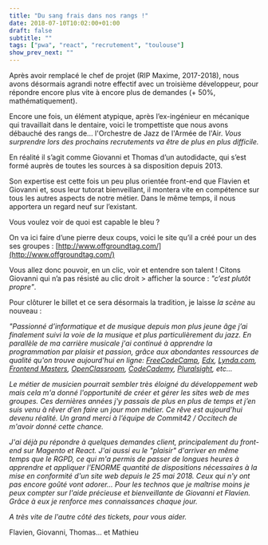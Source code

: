 ```yaml
---
title: "Du sang frais dans nos rangs !"
date: 2018-07-10T10:02:00+01:00
draft: false
subtitle: ""
tags: ["pwa", "react", "recrutement", "toulouse"]
show_prev_next: ""
---
```


Après avoir remplacé le chef de projet (RIP Maxime, 2017-2018), nous avons désormais agrandi notre effectif avec un troisième développeur, pour répondre encore plus vite à encore plus de demandes (+ 50%, mathématiquement).

Encore une fois, un élément atypique, après l’ex-ingénieur en mécanique qui travaillait dans le dentaire, voici le trompettiste que nous avons débauché des rangs de… l'Orchestre de Jazz de l'Armée de l'Air. 
_Vous surprendre lors des prochains recrutements va être de plus en plus difficile._

En réalité il s’agit comme Giovanni et Thomas d’un autodidacte, qui s’est formé auprès de toutes les sources à sa disposition depuis 2013.

Son expertise est cette fois un peu plus orientée front-end que Flavien et Giovanni et, sous leur tutorat bienveillant, il montera vite en compétence sur tous les autres aspects de notre métier. Dans le même temps, il nous apportera un regard neuf sur l’existant.

Vous voulez voir de quoi est capable le bleu ?

On va ici faire d’une pierre deux coups, voici le site qu’il a créé pour un des ses groupes : [http://www.offgroundtag.com/](http://www.offgroundtag.com/)

Vous allez donc pouvoir, en un clic, voir et entendre son talent !
Citons Giovanni qui n’a pas résisté au clic droit > afficher la source : _"c’est plutôt propre"_.

Pour clôturer le billet et ce sera désormais la tradition, je laisse _la scène_ au nouveau :

_"Passionné d’informatique et de musique depuis mon plus jeune âge j’ai finalement suivi la voie de la musique et plus particulièrement du jazz. En parallèle de ma carrière musicale j'ai continué à apprendre la programmation par plaisir et passion, grâce aux abondantes ressources de qualité qu'on trouve aujourd'hui en ligne: [FreeCodeCamp](https://www.freecodecamp.org/), [Edx](https://www.edx.org/), [Lynda.com](www.lynda.com/), [Frontend Masters](https://frontendmasters.com/), [OpenClassroom](https://openclassrooms.com/), [CodeCademy](https://www.codecademy.com/fr), [Pluralsight](https://www.pluralsight.com/), etc..._

_Le métier de musicien pourrait sembler très éloigné du développement web mais cela m'a donné l'opportunité de créer et gérer les sites web de mes groupes. Ces dernières années j'y passais de plus en plus de temps et j’en suis venu à rêver d’en faire un jour mon métier. Ce rêve est aujourd’hui devenu réalité. Un grand merci à l’équipe de Commit42 / Occitech de m'avoir donné cette chance._ 

_J'ai déjà pu répondre à quelques demandes client, principalement du front-end sur Magento et React. J'ai aussi eu le "plaisir" d'arriver en même temps que le RGPD, ce qui m'a permis de passer de longues heures à apprendre et appliquer l'ENORME quantité de dispositions nécessaires à la mise en conformité d'un site web depuis le 25 mai 2018. Ceux qui n'y ont pas encore goûté vont adorer... Pour les technos que je maîtrise moins je peux compter sur l'aide précieuse et bienveillante de Giovanni et Flavien. Grâce à eux je renforce mes connaissances chaque jour._

_A très vite de l'autre côté des tickets, pour vous aider._

Flavien, Giovanni, Thomas... et Mathieu
